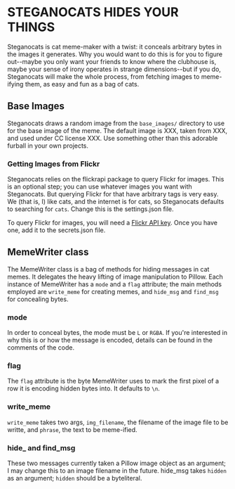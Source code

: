 # STEGANOCATS HIDES YOUR THINGS

Steganocats is cat meme-maker with a twist: it conceals arbitrary bytes in the images it generates. Why you would want to do this is for you to figure out--maybe you only want your friends to know where the clubhouse is, maybe your sense of irony operates in strange dimensions--but if you do, Steganocats will make the whole process, from fetching images to meme-ifying them, as easy and fun as a bag of cats.

## Base Images

Steganocats draws a random image from the `base_images/` directory to use for the base image of the meme. The default image is XXX, taken from XXX, and used under CC license XXX. Use something other than this adorable furball in your own projects.

### Getting Images from Flickr

Steganocats relies on the flickrapi package to query Flickr for images. This is an optional step; you can use whatever images you want with Steganocats. But querying Flickr for that have arbitrary tags is very easy. We (that is, I) like cats, and the internet is for cats, so Steganocats defaults to searching for `cats`. Change this is the settings.json file.

To query Flickr for images, you will need a [Flickr API key](https://www.flickr.com/services/api/). Once you have one, add it to the secrets.json file.

## MemeWriter class

The MemeWriter class is a bag of methods for hiding messages in cat memes. It delegates the heavy lifting of image manipulation to Pillow. Each instance of MemeWriter has a `mode` and a `flag` attribute; the main methods employed are `write_meme` for creating memes, and `hide_msg` and `find_msg` for concealing bytes.

### mode

In order to conceal bytes, the mode must be `L` or `RGBA`. If you're interested in why this is or how the message is encoded, details can be found in the comments of the code.

### flag
The `flag` attribute is the byte MemeWriter uses to mark the first pixel of a row it is encoding hidden bytes into. It defaults to `\n`.

### write_meme

`write_meme` takes two args, `img_filename`, the filename of the image file to be writte, and `phrase`, the text to be meme-ified.

### hide_ and find_msg

These two messages currently taken a Pillow image object as an argument; I may change this to an image filename in the future. hide_msg takes `hidden` as an argument; `hidden` should be a byteliteral. 





